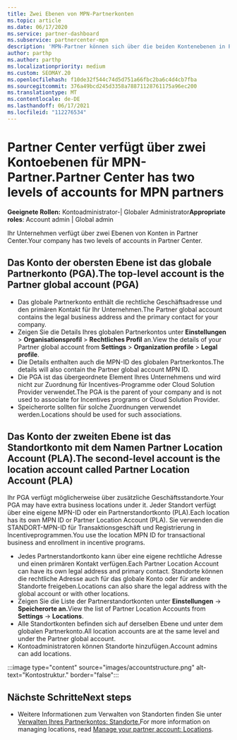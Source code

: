 ```yaml
---
title: Zwei Ebenen von MPN-Partnerkonten
ms.topic: article
ms.date: 06/17/2020
ms.service: partner-dashboard
ms.subservice: partnercenter-mpn
description: 'MPN-Partner können sich über die beiden Kontenebenen in Partner Center informieren: das globale Partnerkonto (Partner Global Account, PGA) und das Partnerstandortkonto (Partner Location Account, PLA).'
author: parthp
ms.author: parthp
ms.localizationpriority: medium
ms.custom: SEOMAY.20
ms.openlocfilehash: f10de32f544c74d5d751a66fbc2ba6c4d4cb7fba
ms.sourcegitcommit: 376a49bcd245d3358a78871128761175a96ec200
ms.translationtype: MT
ms.contentlocale: de-DE
ms.lasthandoff: 06/17/2021
ms.locfileid: "112276534"
---
```

# <a name="partner-center-has-two-levels-of-accounts-for-mpn-partners"></a><span data-ttu-id="b5956-103">Partner Center verfügt über zwei Kontoebenen für MPN-Partner.</span><span class="sxs-lookup"><span data-stu-id="b5956-103">Partner Center has two levels of accounts for MPN partners</span></span>

<span data-ttu-id="b5956-104">**Geeignete Rollen:** Kontoadministrator-| Globaler Administrator</span><span class="sxs-lookup"><span data-stu-id="b5956-104">**Appropriate roles**: Account admin | Global admin</span></span>

<span data-ttu-id="b5956-105">Ihr Unternehmen verfügt über zwei Ebenen von Konten in Partner Center.</span><span class="sxs-lookup"><span data-stu-id="b5956-105">Your company has two levels of accounts in Partner Center.</span></span>

## <a name="the-top-level-account-is-the-partner-global-account-pga"></a><span data-ttu-id="b5956-106">Das Konto der obersten Ebene ist das globale Partnerkonto (PGA).</span><span class="sxs-lookup"><span data-stu-id="b5956-106">The top-level account is the Partner global account (PGA)</span></span>

- <span data-ttu-id="b5956-107">Das globale Partnerkonto enthält die rechtliche Geschäftsadresse und den primären Kontakt für Ihr Unternehmen.</span><span class="sxs-lookup"><span data-stu-id="b5956-107">The Partner global account contains the legal business address and the primary contact for your company.</span></span> 
- <span data-ttu-id="b5956-108">Zeigen Sie die Details Ihres globalen Partnerkontos unter **Einstellungen**  >  **Organisationsprofil**  >  **Rechtliches Profil** an.</span><span class="sxs-lookup"><span data-stu-id="b5956-108">View the details of your Partner global account from **Settings** > **Organization profile** > **Legal profile**.</span></span>
- <span data-ttu-id="b5956-109">Die Details enthalten auch die MPN-ID des globalen Partnerkontos.</span><span class="sxs-lookup"><span data-stu-id="b5956-109">The details will also contain the Partner global account MPN ID.</span></span> 
- <span data-ttu-id="b5956-110">Die PGA ist das übergeordnete Element Ihres Unternehmens und wird nicht zur Zuordnung für Incentives-Programme oder Cloud Solution Provider verwendet.</span><span class="sxs-lookup"><span data-stu-id="b5956-110">The PGA is the parent of your company and is not used to associate for Incentives programs or Cloud Solution Provider.</span></span> 
- <span data-ttu-id="b5956-111">Speicherorte sollten für solche Zuordnungen verwendet werden.</span><span class="sxs-lookup"><span data-stu-id="b5956-111">Locations should be used for such associations.</span></span>

## <a name="the-second-level-account-is-the-location-account-called-partner-location-account-pla"></a><span data-ttu-id="b5956-112">Das Konto der zweiten Ebene ist das Standortkonto mit dem Namen Partner Location Account (PLA).</span><span class="sxs-lookup"><span data-stu-id="b5956-112">The second-level account is the location account called Partner Location Account (PLA)</span></span>

<span data-ttu-id="b5956-113">Ihr PGA verfügt möglicherweise über zusätzliche Geschäftsstandorte.</span><span class="sxs-lookup"><span data-stu-id="b5956-113">Your PGA may have extra business locations under it.</span></span> <span data-ttu-id="b5956-114">Jeder Standort verfügt über eine eigene MPN-ID oder ein Partnerstandortkonto (PLA).</span><span class="sxs-lookup"><span data-stu-id="b5956-114">Each location has its own MPN ID or Partner Location Account (PLA).</span></span> <span data-ttu-id="b5956-115">Sie verwenden die STANDORT-MPN-ID für Transaktionsgeschäft und Registrierung in Incentiveprogrammen.</span><span class="sxs-lookup"><span data-stu-id="b5956-115">You use the location MPN ID for transactional business and enrollment in incentive programs.</span></span>

- <span data-ttu-id="b5956-116">Jedes Partnerstandortkonto kann über eine eigene rechtliche Adresse und einen primären Kontakt verfügen.</span><span class="sxs-lookup"><span data-stu-id="b5956-116">Each Partner Location Account can have its own legal address and primary contact.</span></span> <span data-ttu-id="b5956-117">Standorte können die rechtliche Adresse auch für das globale Konto oder für andere Standorte freigeben.</span><span class="sxs-lookup"><span data-stu-id="b5956-117">Locations can also share the legal address with the global account or with other locations.</span></span>
- <span data-ttu-id="b5956-118">Zeigen Sie die Liste der Partnerstandortkonten unter **Einstellungen**  ->  **Speicherorte an.**</span><span class="sxs-lookup"><span data-stu-id="b5956-118">View the list of Partner Location Accounts from **Settings** -> **Locations**.</span></span>
- <span data-ttu-id="b5956-119">Alle Standortkonten befinden sich auf derselben Ebene und unter dem globalen Partnerkonto.</span><span class="sxs-lookup"><span data-stu-id="b5956-119">All location accounts are at the same level and under the Partner global account.</span></span>
- <span data-ttu-id="b5956-120">Kontoadministratoren können Standorte hinzufügen.</span><span class="sxs-lookup"><span data-stu-id="b5956-120">Account admins can add locations.</span></span>

:::image type="content" source="images/accountstructure.png" alt-text="Kontostruktur." border="false":::

## <a name="next-steps"></a><span data-ttu-id="b5956-122">Nächste Schritte</span><span class="sxs-lookup"><span data-stu-id="b5956-122">Next steps</span></span>

- <span data-ttu-id="b5956-123">Weitere Informationen zum Verwalten von Standorten finden Sie unter [Verwalten Ihres Partnerkontos: Standorte.](manage-locations.md)</span><span class="sxs-lookup"><span data-stu-id="b5956-123">For more information on managing locations, read [Manage your partner account: Locations](manage-locations.md).</span></span>
